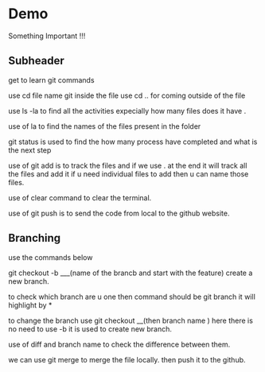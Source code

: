 # Demo 

Something Important !!!

## Subheader 

get to learn git commands 

use cd file name git inside the file
use cd .. for coming outside of the file 

use ls -la to find all the activities expecially how many files does it have .

use of la to find the names of the files present in the folder 

git status is used to find the how many process have completed and what is the next step

use of git add is to track the files and if we use . at the end it will track all the files and add it 
if u need individual files to add then u can name those files.

use of clear command to clear the terminal.

use of git push is to send the code from local to the github website.


## Branching 

use the commands below

git checkout -b ___(name of the brancb and start with the feature) create a new branch.

to check which branch are u one then command should be git branch it will highlight by * 

to change the branch use git checkout __(then branch name ) here there is no need to use -b it is used to create new branch.

use of diff and branch name to check the difference between them.

we can use git merge to merge the file locally. then push it to the github.
